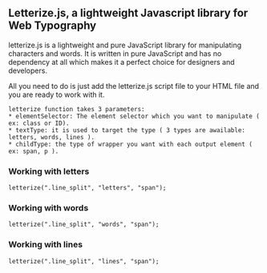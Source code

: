 ## Letterize.js, a lightweight Javascript library for Web Typography
letterize.js is a lightweight and pure JavaScript library for manipulating characters and words. It is written in pure JavaScript
and has no dependency at all which makes it a perfect choice for designers and developers.

All you need to do is just add the letterize.js script file to your HTML file and you are ready to work with it. 
    <script>
	  var letterize = function (elementSelector, textType, childType);
	</script>
	
	letterize function takes 3 parameters:
	* elementSelector: The element selector which you want to manipulate ( ex: class or ID).
	* textType: it is used to target the type ( 3 types are awailable: letters, words, lines ).
	* childType: the type of wrapper you want with each output element ( ex: span, p ).

### Working with letters
    letterize(".line_split", "letters", "span");
    

### Working with words
    letterize(".line_split", "words", "span");
    

### Working with lines
    letterize(".line_split", "lines", "span");